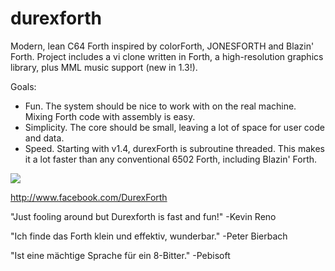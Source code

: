 # durexforth

Modern, lean C64 Forth inspired by colorForth, JONESFORTH and Blazin' Forth. Project includes a vi clone written in Forth, a high-resolution graphics library, plus MML music support (new in 1.3!).

Goals:

* Fun. The system should be nice to work with on the real machine. Mixing Forth code with assembly is easy.
* Simplicity. The core should be small, leaving a lot of space for user code and data.
* Speed. Starting with v1.4, durexForth is subroutine threaded. This makes it a lot faster than any conventional 6502 Forth, including Blazin' Forth.


<img src=http://i.imgur.com/eXsaXjo.png?1>

http://www.facebook.com/DurexForth

"Just fooling around but Durexforth is fast and fun!" -Kevin Reno

"Ich finde das Forth klein und effektiv, wunderbar." -Peter Bierbach

"Ist eine mächtige Sprache für ein 8-Bitter." -Pebisoft
